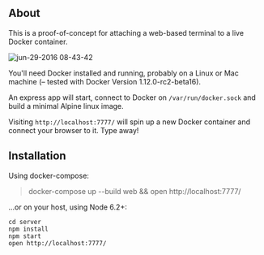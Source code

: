 ## About

This is a proof-of-concept for attaching a web-based terminal to a live Docker container.

![jun-29-2016 08-43-42](https://cloud.githubusercontent.com/assets/14410/16444393/ae5a07ae-3dd5-11e6-87ae-f29f2716689e.gif)

You'll need Docker installed and running, probably on a Linux or Mac machine (– tested with Docker Version 1.12.0-rc2-beta16).

An express app will start, connect to Docker on `/var/run/docker.sock` and build a minimal Alpine linux image.

Visiting `http://localhost:7777/` will spin up a new Docker container and connect your browser to it. Type away!

## Installation

Using docker-compose:

> docker-compose up --build web && open http://localhost:7777/

...or on your host, using Node 6.2+:

```
cd server
npm install
npm start
open http://localhost:7777/
```
